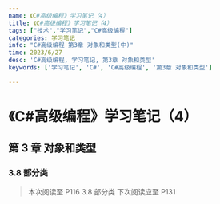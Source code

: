 ```yaml
---
name: 《C#高级编程》学习笔记（4）
title: 《C#高级编程》学习笔记（4）
tags: ["技术","学习笔记","C#高级编程"]
categories: 学习笔记
info: "C#高级编程 第3章 对象和类型(中)"
time: 2023/6/27
desc: 'C#高级编程, 学习笔记, 第3章 对象和类型'
keywords: ['学习笔记', 'C#', 'C#高级编程', '第3章 对象和类型']

---
```


#  《C#高级编程》学习笔记（4）

## 第 3 章 对象和类型

### 3.8 部分类



> 本次阅读至 P116  3.8 部分类 下次阅读应至 P131

